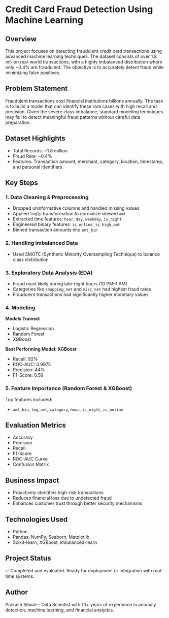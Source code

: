 # Credit Card Fraud Detection Using Machine Learning

## Overview
This project focuses on detecting fraudulent credit card transactions using advanced machine learning techniques. The dataset consists of over 1.8 million real-world transactions, with a highly imbalanced distribution where only ~0.4% are fraudulent. The objective is to accurately detect fraud while minimizing false positives.

## Problem Statement
Fraudulent transactions cost financial institutions billions annually. The task is to build a model that can identify these rare cases with high recall and precision. Given the severe class imbalance, standard modeling techniques may fail to detect meaningful fraud patterns without careful data preparation.

## Dataset Highlights
- Total Records: ~1.8 million
- Fraud Rate: ~0.4%
- Features: Transaction amount, merchant, category, location, timestamp, and personal identifiers

## Key Steps

### 1. Data Cleaning & Preprocessing
- Dropped uninformative columns and handled missing values
- Applied `log1p` transformation to normalize skewed `amt`
- Extracted time features: `hour`, `day`, `weekday`, `is_night`
- Engineered binary features: `is_online`, `is_high_amt`
- Binned transaction amounts into `amt_bin`

### 2. Handling Imbalanced Data
- Used SMOTE (Synthetic Minority Oversampling Technique) to balance class distribution

### 3. Exploratory Data Analysis (EDA)
- Fraud most likely during late-night hours (10 PM–1 AM)
- Categories like `shopping_net` and `misc_net` had highest fraud rates
- Fraudulent transactions had significantly higher monetary values

### 4. Modeling
**Models Trained:**
- Logistic Regression
- Random Forest
- XGBoost

**Best Performing Model: XGBoost**
- Recall: 92%
- ROC-AUC: 0.9975
- Precision: 44%
- F1-Score: 0.59

### 5. Feature Importance (Random Forest & XGBoost)
Top features included:
- `amt_bin`, `log_amt`, `category`, `hour`, `is_night`, `is_online`

## Evaluation Metrics
- Accuracy
- Precision
- Recall
- F1-Score
- ROC-AUC Curve
- Confusion Matrix

## Business Impact
- Proactively identifies high-risk transactions
- Reduces financial loss due to undetected fraud
- Enhances customer trust through better security mechanisms

## Technologies Used
- Python
- Pandas, NumPy, Seaborn, Matplotlib
- Scikit-learn, XGBoost, imbalanced-learn

## Project Status
✅ Completed and evaluated. Ready for deployment or integration with real-time systems.

## Author
Prakash Silwal— Data Scientist with 10+ years of experience in anomaly detection, machine learning, and financial analytics.
